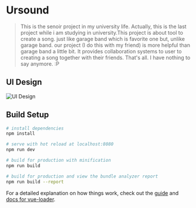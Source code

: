 # Ursound

> This is the senoir project in my university life. Actually, this is the last project while i am studying in university.This project is about tool to create a song. just like garage band which is favorite one but, unlike garage band. our project (I do this with my friend) is more helpful than garage band a little bit. It provides collaboration systems to user to creating a song together with their friends. That's all. I have nothing to say anymore. :P

## UI Design
![UI Design](https://github.com/madooding/ursound-frontend/blob/master/images/UI-design.png?raw=true)

## Build Setup

``` bash
# install dependencies
npm install

# serve with hot reload at localhost:8080
npm run dev

# build for production with minification
npm run build

# build for production and view the bundle analyzer report
npm run build --report
```

For a detailed explanation on how things work, check out the [guide](http://vuejs-templates.github.io/webpack/) and [docs for vue-loader](http://vuejs.github.io/vue-loader).
